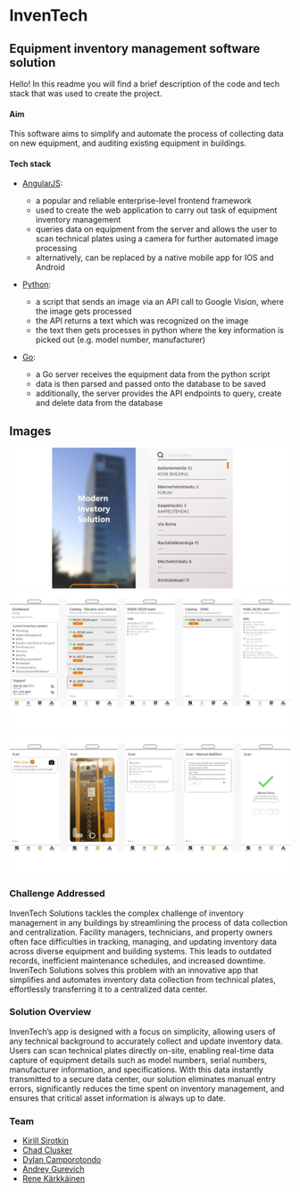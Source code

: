 # InvenTech

## Equipment inventory management software solution

Hello! In this readme you will find a brief description of the code and tech stack that was used to create the project.

#### Aim

This software aims to simplify and automate the process of collecting data on new equipment, and auditing existing equipment in buildings.

#### Tech stack

- <ins>[AngularJS](InventTek/README.md)</ins>:
    - a popular and reliable enterprise-level frontend framework
    - used to create the web application to carry out task of equipment inventory management
    - queries data on equipment from the server and allows the user to scan technical plates using a camera for further automated image processing
    - alternatively, can be replaced by a native mobile app for IOS and Android

- <ins>[Python](image-text-extractor-python/text_extractor_v2.py)</ins>:
    - a script that sends an image via an API call to 
Google Vision, where the image gets processed
    - the API returns a text which was recognized on the image
    - the text then gets processes in python where the key information is picked out (e.g. model number, manufacturer)

- <ins>[Go](junction2024-server-go/main.go)</ins>:
    - a Go server receives the equipment data from the python script
    - data is then parsed and passed onto the database to be saved
    - additionally, the server provides the API endpoints to query, create and delete data from the database

## Images
![App home/overview pages](images/overview.jpg)
![App details pages](images/details.jpg)
![App details pages](images/scanning.jpg)

### Challenge Addressed
InvenTech Solutions tackles the complex challenge of inventory management in any buildings by streamlining the process of data collection and centralization. Facility managers, technicians, and property owners often face difficulties in tracking, managing, and updating inventory data across diverse equipment and building systems. This leads to outdated records, inefficient maintenance schedules, and increased downtime. InvenTech Solutions solves this problem with an innovative app that simplifies and automates inventory data collection from technical plates, effortlessly transferring it to a centralized data center.

### Solution Overview
InvenTech’s app is designed with a focus on simplicity, allowing users of any technical background to accurately collect and update inventory data. Users can scan technical plates directly on-site, enabling real-time data capture of equipment details such as model numbers, serial numbers, manufacturer information, and specifications. With this data instantly transmitted to a secure data center, our solution eliminates manual entry errors, significantly reduces the time spent on inventory management, and ensures that critical asset information is always up to date.

### Team
- [Kirill Sirotkin](https://www.linkedin.com/in/kirill-sirotkin/)
- [Chad Clusker](https://www.linkedin.com/in/chad-clusker/)
- [Dylan Camporotondo](https://www.linkedin.com/in/dylan-camporotondo-b6a199275/)
- [Andrey Gurevich](https://www.linkedin.com/in/andrey-gurevich-888595169/)
- [Rene Kärkkäinen]()